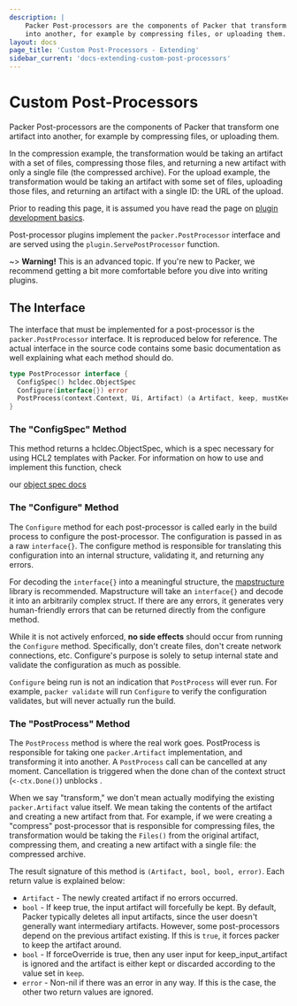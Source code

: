```yaml
---
description: |
    Packer Post-processors are the components of Packer that transform one artifact
    into another, for example by compressing files, or uploading them.
layout: docs
page_title: 'Custom Post-Processors - Extending'
sidebar_current: 'docs-extending-custom-post-processors'
---
```


# Custom Post-Processors

Packer Post-processors are the components of Packer that transform one artifact
into another, for example by compressing files, or uploading them.

In the compression example, the transformation would be taking an artifact with
a set of files, compressing those files, and returning a new artifact with only
a single file (the compressed archive). For the upload example, the
transformation would be taking an artifact with some set of files, uploading
those files, and returning an artifact with a single ID: the URL of the upload.

Prior to reading this page, it is assumed you have read the page on [plugin
development basics](/docs/extending/plugins.html).

Post-processor plugins implement the `packer.PostProcessor` interface and are
served using the `plugin.ServePostProcessor` function.

\~&gt; **Warning!** This is an advanced topic. If you're new to Packer, we
recommend getting a bit more comfortable before you dive into writing plugins.

## The Interface

The interface that must be implemented for a post-processor is the
`packer.PostProcessor` interface. It is reproduced below for reference. The
actual interface in the source code contains some basic documentation as well
explaining what each method should do.

``` go
type PostProcessor interface {
  ConfigSpec() hcldec.ObjectSpec
  Configure(interface{}) error
  PostProcess(context.Context, Ui, Artifact) (a Artifact, keep, mustKeep bool, err error)
}
```

### The "ConfigSpec" Method

This method returns a hcldec.ObjectSpec, which is a spec necessary for using HCL2 templates with Packer. For information on how to use and implement this function, check

our [object spec docs](https://www.packer.io/guides/hcl/component-object-spec)

### The "Configure" Method

The `Configure` method for each post-processor is called early in the build
process to configure the post-processor. The configuration is passed in as a
raw `interface{}`. The configure method is responsible for translating this
configuration into an internal structure, validating it, and returning any
errors.

For decoding the `interface{}` into a meaningful structure, the
[mapstructure](https://github.com/mitchellh/mapstructure) library is
recommended. Mapstructure will take an `interface{}` and decode it into an
arbitrarily complex struct. If there are any errors, it generates very
human-friendly errors that can be returned directly from the configure method.

While it is not actively enforced, **no side effects** should occur from
running the `Configure` method. Specifically, don't create files, don't create
network connections, etc. Configure's purpose is solely to setup internal state
and validate the configuration as much as possible.

`Configure` being run is not an indication that `PostProcess` will ever run.
For example, `packer validate` will run `Configure` to verify the configuration
validates, but will never actually run the build.

### The "PostProcess" Method

The `PostProcess` method is where the real work goes. PostProcess is
responsible for taking one `packer.Artifact` implementation, and transforming
it into another.
A `PostProcess` call can be cancelled at any moment. Cancellation is triggered
when the done chan of the context struct (`<-ctx.Done()`) unblocks .

When we say "transform," we don't mean actually modifying the existing
`packer.Artifact` value itself. We mean taking the contents of the artifact and
creating a new artifact from that. For example, if we were creating a
"compress" post-processor that is responsible for compressing files, the
transformation would be taking the `Files()` from the original artifact,
compressing them, and creating a new artifact with a single file: the
compressed archive.

The result signature of this method is `(Artifact, bool, bool, error)`. Each
return value is explained below:

-   `Artifact` - The newly created artifact if no errors occurred.
-   `bool` - If keep true, the input artifact will forcefully be kept. By default,
    Packer typically deletes all input artifacts, since the user doesn't
    generally want intermediary artifacts. However, some post-processors depend
    on the previous artifact existing. If this is `true`, it forces packer to
    keep the artifact around.
-   `bool` - If forceOverride is true, then any user input for
    keep_input_artifact is ignored and the artifact is either kept or discarded
    according to the value set in `keep`.
-   `error` - Non-nil if there was an error in any way. If this is the case,
    the other two return values are ignored.
